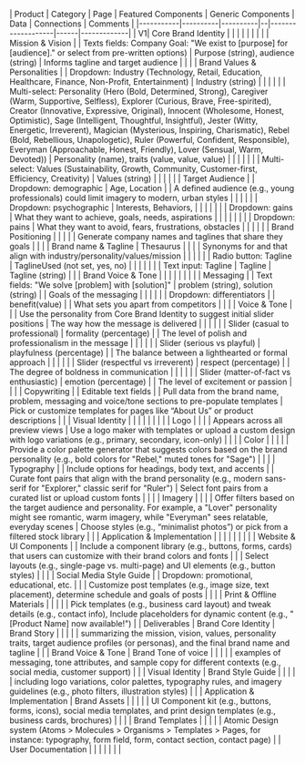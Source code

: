 | Product | Category | Page | Featured Components | Generic Components | Data | Connections | Comments |
|-----------|----------|----------|--|-------------------|------|-------------|
| V1| Core Brand Identity |  |  |  |  |  |
|  |  | Mission & Vision |  | Texts fields: Company Goal: "We exist to [purpose] for [audience]." or select from pre-written options) | Purpose (string), audience (string) | Informs tagline and target audience | 
|  |  | Brand Values & Personalities |  | Dropdown: Industry (Technology, Retail, Education, Healthcare, Finance, Non-Profit, Entertainment) | Industry (string)  |
|  |  |  |  | Multi-select: Personality (Hero (Bold, Determined, Strong), Caregiver (Warm, Supportive, Selfless), Explorer (Curious, Brave, Free-spirited), Creator (Innovative, Expressive, Original), Innocent (Wholesome, Honest, Optimistic), Sage (Intelligent, Thoughtful, Insightful), Jester (Witty, Energetic, Irreverent), Magician (Mysterious, Inspiring, Charismatic), Rebel (Bold, Rebellious, Unapologetic), Ruler (Powerful, Confident, Responsible), Everyman (Approachable, Honest, Friendly), Lover (Sensual, Warm, Devoted)) | Personality (name), traits (value, value, value) |  |
|  |  |  |  | Multi-select: Values (Sustainability, Growth, Community, Customer-first, Efficiency, Creativity) | Values (string) |  |  |
|  |  | Target Audience |  | Dropdown: demographic | Age, Location |  | A defined audience (e.g., young professionals) could limit imagery to modern, urban styles |
|  |  |  |  | Dropdown: psychographic | Interests, Behaviors,  |  |
|  |  |  |  | Dropdown: gains | What they want to achieve, goals, needs, aspirations |  |  |
|  |  |  |  | Dropdown: pains | What they want to avoid, fears, frustrations, obstacles |  |  |
|  |  | Brand Positioning |  |  |  |  | Generate company names and taglines that share they goals |
|  |  | Brand name & Tagline | Thesaurus |  |  |  | Synonyms for and that align with industry/personality/values/mission |
|  |  |  |  | Radio button: Tagline | TaglineUsed (not set, yes, no) |  |
|  |  |  |  | Text input: Tagline | Tagline | Tagline (string) |
|  | Brand Voice & Tone |  |  |  |  |  |
|  |  | Messaging |  | Text fields: "We solve [problem] with [solution]" | problem (string), solution (string) |  | Goals of the messaging |
|  |  |  |  |  Dropdown: differentiators |  | benefit(value) |  | What sets you apart from competitors |
|  |  | Voice & Tone |  |  | Use the personality from Core Brand Identity to suggest initial slider positions | The way how the message is delivered |
|  |  |  |  | Slider (casual to professional) | formality (percentage) |  | The level of polish and professionalism in the message |
|  |  |  |  | Slider (serious vs playful) | playfulness (percentage) |  | The balance between a lighthearted or formal approach |
|  |  |  |  | Slider (respectful vs irreverent) | respect (percentage) |  | The degree of boldness in communication |
|  |  |  |  | Slider (matter-of-fact vs enthusiastic) | emotion (percentage) |  | The level of excitement or passion |
|  |  | Copywriting |  | Editable text fields |  | Pull data from the brand name, problem, messaging and voice/tone sections to pre-populate templates | Pick or customize templates for pages like “About Us” or product descriptions |
|  |  Visual Identity |  |  |  |  |  |
|  |  | Logo |  |  |  | Appears across all preview views | Use a logo maker with templates or upload a custom design with logo variations (e.g., primary, secondary, icon-only) |
|  |  | Color |  |  |  |  | Provide a color palette generator that suggests colors based on the brand personality (e.g., bold colors for "Rebel," muted tones for "Sage") |
|  |  | Typography |  | Include options for headings, body text, and accents |  | Curate font pairs that align with the brand personality (e.g., modern sans-serif for "Explorer," classic serif for "Ruler") | Select font pairs from a curated list or upload custom fonts |
|  |  |  Imagery |  |  |  | Offer filters based on the target audience and personality. For example, a "Lover" personality might see romantic, warm imagery, while "Everyman" sees relatable, everyday scenes | Choose styles (e.g., “minimalist photos”) or pick from a filtered stock library |
|  | Application & Implementation |  |  |  |  |  |
|  |  | Website & UI Components |  | Include a component library (e.g., buttons, forms, cards) that users can customize with their brand colors and fonts |  |  | Select layouts (e.g., single-page vs. multi-page) and UI elements (e.g., button styles) |
|  |  | Social Media Style Guide |  | Dropdown: promotional, educational, etc. |  |  | Customize post templates (e.g., image size, text placement), determine schedule and goals of posts |
|  |  | Print & Offline Materials |  |  |  |  | Pick templates (e.g., business card layout) and tweak details (e.g., contact info), Include placeholders for dynamic content (e.g., "[Product Name] now available!") |
| Deliverables | Brand Core Identity | Brand Story |  |  |  |  | summarizing the mission, vision, values, personality traits, target audience profiles (or personas), and the final brand name and tagline |
|  | Brand Voice & Tone | Brand Tone of voice |  |  |  |  | examples of messaging, tone attributes, and sample copy for different contexts (e.g., social media, customer support) |
|  | Visual Identity | Brand Style Guide |  |  |  |  | including logo variations, color palettes, typography rules, and imagery guidelines (e.g., photo filters, illustration styles) |
|  | Application & Implementation | Brand Assets |  |  |  |  | UI Component kit (e.g., buttons, forms, icons), social media templates, and print design templates (e.g., business cards, brochures) |
|  |  | Brand Templates |  |  |  |  | Atomic Design system (Atoms > Molecules > Organisms > Templates > Pages, for instance: typography, form field, form, contact section, contact page) |
| User Documentation |  |  |  |  |  |  |